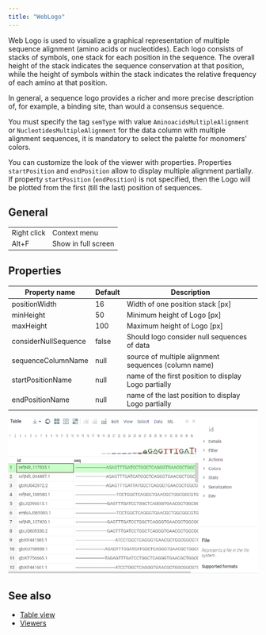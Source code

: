 ```yaml
---
title: "WebLogo"
---
```


Web Logo is used to visualize a graphical representation of multiple sequence alignment (amino acids or
nucleotides). Each logo consists of stacks of symbols, one stack for each position in the sequence.
The overall height of the stack indicates the sequence conservation at that position,
while the height of symbols within the stack indicates the relative frequency of each amino at that position.

In general, a sequence logo provides a richer and more precise description of, for example, a binding site,
than would a consensus sequence.

You must specify the tag `semType` with value `AminoacidsMultipleAlignment` or
`NucleotidesMultipleAlignment` for the data column with multiple alignment sequences, it is mandatory to
select the palette for monomers' colors.

You can customize the look of the viewer with properties. Properties `startPosition` and `endPosition`
allow to display multiple alignment partially. If property  `startPosition` (`endPosition`)
is not specified, then the Logo will be plotted from the first (till the last) position of sequences.

## General

|             |                     |
|-------------|---------------------|
| Right click | Context menu        |
| Alt+F       | Show in full screen |

## Properties

| Property name        | Default | Description                                          |
|----------------------|---------|------------------------------------------------------|
| positionWidth        | 16      | Width of one position stack [px]                     |
| minHeight            | 50      | Minimum height of Logo [px]                          |
| maxHeight            | 100     | Maximum height of Logo [px]                          |
| considerNullSequence | false   | Should logo consider null sequences of data          |
| sequenceColumnName   | null    | source of multiple alignment sequences (column name) |
| startPositionName    | null    | name of the first position to display Logo partially |
| endPositionName      | null    | name of the last position to display Logo partially  |

![Web Logo](img/web-logo-properties.gif "Web Logo")

## See also

* [Table view](../../datagroknavigation/views/table-view.md)
* [Viewers](viewers.md)
